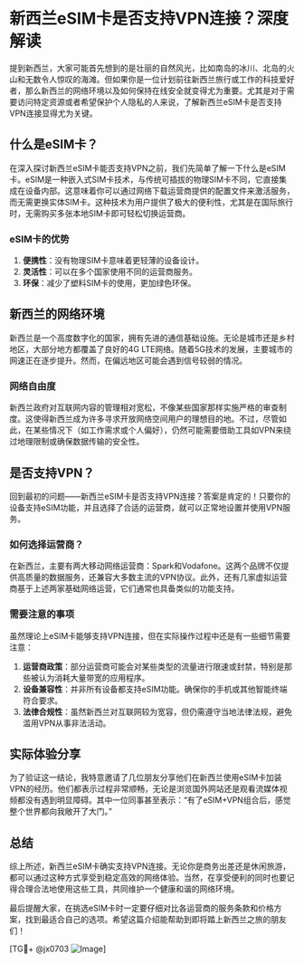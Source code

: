 # 新西兰eSIM卡是否支持VPN连接？深度解读

提到新西兰，大家可能首先想到的是壮丽的自然风光，比如南岛的冰川、北岛的火山和无数令人惊叹的海滩。但如果你是一位计划前往新西兰旅行或工作的科技爱好者，那么新西兰的网络环境以及如何保持在线安全就变得尤为重要。尤其是对于需要访问特定资源或者希望保护个人隐私的人来说，了解新西兰eSIM卡是否支持VPN连接显得尤为关键。

## 什么是eSIM卡？

在深入探讨新西兰eSIM卡能否支持VPN之前，我们先简单了解一下什么是eSIM卡。eSIM是一种嵌入式SIM卡技术，与传统可插拔的物理SIM卡不同，它直接集成在设备内部。这意味着你可以通过网络下载运营商提供的配置文件来激活服务，而无需更换实体SIM卡。这种技术为用户提供了极大的便利性，尤其是在国际旅行时，无需购买多张本地SIM卡即可轻松切换运营商。

### eSIM卡的优势

1. **便携性**：没有物理SIM卡意味着更轻薄的设备设计。
2. **灵活性**：可以在多个国家使用不同的运营商服务。
3. **环保**：减少了塑料SIM卡的使用，更加绿色环保。

## 新西兰的网络环境

新西兰是一个高度数字化的国家，拥有先进的通信基础设施。无论是城市还是乡村地区，大部分地方都覆盖了良好的4G LTE网络。随着5G技术的发展，主要城市的网速正在逐步提升。然而，在偏远地区可能会遇到信号较弱的情况。

### 网络自由度

新西兰政府对互联网内容的管理相对宽松，不像某些国家那样实施严格的审查制度。这使得新西兰成为许多寻求开放网络空间用户的理想目的地。不过，尽管如此，在某些情况下（如工作需求或个人偏好），仍然可能需要借助工具如VPN来绕过地理限制或确保数据传输的安全性。

## 是否支持VPN？

回到最初的问题——新西兰eSIM卡是否支持VPN连接？答案是肯定的！只要你的设备支持eSIM功能，并且选择了合适的运营商，就可以正常地设置并使用VPN服务。

### 如何选择运营商？

在新西兰，主要有两大移动网络运营商：Spark和Vodafone。这两个品牌不仅提供高质量的数据服务，还兼容大多数主流的VPN协议。此外，还有几家虚拟运营商基于上述两家基础网络运营，它们通常也具备类似的功能支持。

### 需要注意的事项

虽然理论上eSIM卡能够支持VPN连接，但在实际操作过程中还是有一些细节需要注意：

1. **运营商政策**：部分运营商可能会对某些类型的流量进行限速或封禁，特别是那些被认为消耗大量带宽的应用程序。
2. **设备兼容性**：并非所有设备都支持eSIM功能。确保你的手机或其他智能终端符合要求。
3. **法律合规性**：虽然新西兰对互联网较为宽容，但仍需遵守当地法律法规，避免滥用VPN从事非法活动。

## 实际体验分享

为了验证这一结论，我特意邀请了几位朋友分享他们在新西兰使用eSIM卡加装VPN的经历。他们都表示过程非常顺畅，无论是浏览国外网站还是观看流媒体视频都没有遇到明显障碍。其中一位同事甚至表示：“有了eSIM+VPN组合后，感觉整个世界都向我敞开了大门。”

## 总结

综上所述，新西兰eSIM卡确实支持VPN连接。无论你是商务出差还是休闲旅游，都可以通过这种方式享受到稳定高效的网络体验。当然，在享受便利的同时也要记得合理合法地使用这些工具，共同维护一个健康和谐的网络环境。

最后提醒大家，在挑选eSIM卡时一定要仔细对比各运营商的服务条款和价格方案，找到最适合自己的选项。希望这篇介绍能帮助到即将踏上新西兰之旅的朋友们！

[TG💪+ @jx0703 ![Image](https://github.com/user-attachments/assets/dbca1d08-cadb-493c-b0ec-ad6f7a83f270)]